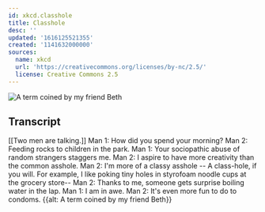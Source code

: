 ```yaml
---
id: xkcd.classhole
title: Classhole
desc: ''
updated: '1616125521355'
created: '1141632000000'
sources:
  name: xkcd
  url: 'https://creativecommons.org/licenses/by-nc/2.5/'
  license: Creative Commons 2.5
---
```

![A term coined by my friend Beth](https://imgs.xkcd.com/comics/classhole.jpg)

## Transcript
[[Two men are talking.]]
Man 1: How did you spend your morning?
Man 2: Feeding rocks to children in the park.
Man 1: Your sociopathic abuse of random strangers staggers me.
Man 2: I aspire to have more creativity than the common asshole.
Man 2: I'm more of a classy asshole -- A class-hole, if you will. For example, I like poking tiny holes in styrofoam noodle cups at the grocery store--
Man 2: Thanks to me, someone gets surprise boiling water in the lap.
Man 1: I am in awe.
Man 2: It's even more fun to do to condoms.
{{alt: A term coined by my friend Beth}}
